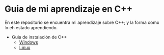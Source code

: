 # Guia de mi aprendizaje en C++

En este repositorio se encuentra mi aprendizaje sobre C++; y la forma como lo eh estado aprendiendo.

- Guia de instalación de C++
  - [Windows](windowsInstallation.md)
  - [Linux](linuxInstallation.md)
